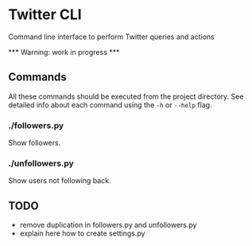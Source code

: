 Twitter CLI
===========
Command line interface to perform Twitter queries and actions

*** Warning: work in progress ***


Commands
--------
All these commands should be executed from the project directory.
See detailed info about each command using the `-h` or `--help` flag.

### ./followers.py

Show followers.

### ./unfollowers.py

Show users not following back.


TODO
----
- remove duplication in followers.py and unfollowers.py
- explain here how to create settings.py

